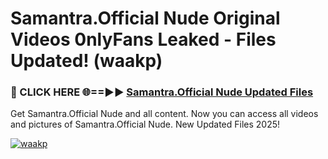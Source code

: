 # Samantra.Official Nude Original Videos 0nlyFans Leaked - Files Updated! (waakp)

<h3>🔴 CLICK HERE 🌐==►► <a href="https://tinyurl.com/5h6xmrr3" rel="nofollow">Samantra.Official Nude Updated Files</a></h3>

Get Samantra.Official Nude and all content. Now you can access all videos and pictures of Samantra.Official Nude. New Updated Files 2025!

[![waakp](https://i.imgur.com/KVD873Z.gif)](https://tinyurl.com/5h6xmrr3)
